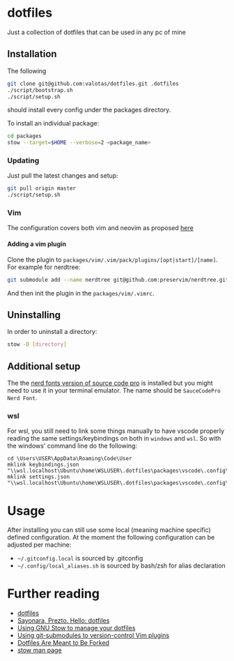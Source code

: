 # dotfiles
Just a collection of dotfiles that can be used in any pc of mine

## Installation

The following

```sh
git clone git@github.com:valotas/dotfiles.git .dotfiles
./script/bootstrap.sh
./script/setup.sh
```

should install every config under the packages directory.

To install an individual package:

```sh
cd packages
stow --target=$HOME --verbose=2 <package_name>
```

### Updating

Just pull the latest changes and setup:

```sh
git pull origin master
./script/setup.sh
```

### Vim

The configuration covers both vim and neovim as proposed [here](https://www.youtube.com/watch?v=X2_R3uxDN6g)

#### Adding a vim plugin

Clone the plugin to `packages/vim/.vim/pack/plugins/[opt|start]/[name]`. For example for nerdtree:

```sh
git submodule add --name nerdtree git@github.com:preservim/nerdtree.git packages/vim/.vim/pack/plugins/opt/nerdtree 
```

And then init the plugin in the `packages/vim/.vimrc`.

## Uninstalling 

In order to uninstall a directory:

```sh
stow -D [directory]
```

## Additional setup

The the [nerd fonts version of source code pro](https://www.nerdfonts.com/font-downloads) is installed but you might need to use it in your terminal emulator. The name should be `SauceCodePro Nerd Font`.

### wsl

For wsl, you still need to link some things manually to have vscode properly reading the same settings/keybindings on both in `windows` and `wsl`. So with the windows' command line do the following:

```batch
cd \Users\USER\AppData\Roaming\Code\User
mklink keybindings.json "\\wsl.localhost\Ubuntu\home\WSLUSER\.dotfiles\packages\vscode\.config\Code\User\keybindings.json"
mklink settings.json "\\wsl.localhost\Ubuntu\home\WSLUSER\.dotfiles\packages\vscode\.config\Code\User\settings.json"
```

# Usage

After installing you can still use some local (meaning machine specific) defined configuration. At the moment the following configuration can be adjusted per machine:

- `~/.gitconfig.local` is sourced by .gitconfig
- `~/.config/local_aliases.sh` is sourced by bash/zsh for alias declaration

# Further reading

- [dotfiles](https://dotfiles.github.io/)
- [Sayonara, Prezto. Hello: dotfiles](https://naikoob.github.io/blog/2020/10/02/hello-dotfiles.html)
- [Using GNU Stow to manage your dotfiles](https://brandon.invergo.net/news/2012-05-26-using-gnu-stow-to-manage-your-dotfiles.html)
- [Using git-submodules to version-control Vim plugins](https://gist.github.com/manasthakur/d4dc9a610884c60d944a4dd97f0b3560)
- [Dotfiles Are Meant to Be Forked](https://zachholman.com/2010/08/dotfiles-are-meant-to-be-forked/)
- [stow man page](https://linux.die.net/man/8/stow)
